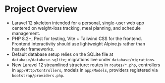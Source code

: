 # Project Overview
- Laravel 12 skeleton intended for a personal, single-user web app centered on weight-loss tracking, meal planning, and schedule management.
- PHP 8.2+, Pest for testing, Vite + Tailwind CSS for the frontend. Frontend interactivity should use lightweight Alpine.js rather than heavier frameworks.
- Default database setup relies on the SQLite file at `database/database.sqlite`; migrations live under `database/migrations`.
- New Laravel 12 streamlined structure: routes in `routes/*.php`, controllers in `app/Http/Controllers`, models in `app/Models`, providers registered via `bootstrap/providers.php`. 